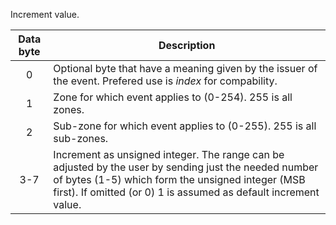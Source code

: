 Increment value.

 | Data byte | Description  | 
 | :---------: | -----------   | 
 | 0         | Optional byte that have a meaning given by the issuer of the event. Prefered use is _index_ for compability.        | 
 | 1         | Zone for which event applies to (0-254). 255 is all zones.        | 
 | 2         | Sub-zone for which event applies to (0-255). 255 is all sub-zones.   | 
 | 3-7       | Increment as unsigned integer. The range can be adjusted by the user by sending just the needed number of bytes (1-5) which form the unsigned integer (MSB first). If omitted (or 0) 1 is assumed as default increment value. | 
